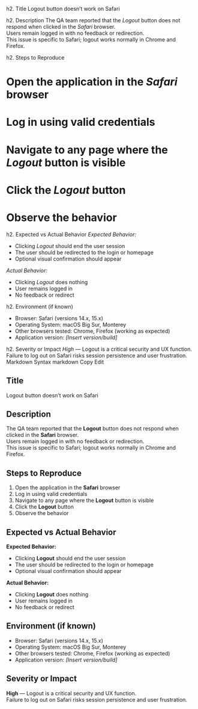 h2. Title
Logout button doesn’t work on Safari

h2. Description
The QA team reported that the *Logout* button does not respond when clicked in the *Safari* browser.  
Users remain logged in with no feedback or redirection.  
This issue is specific to Safari; logout works normally in Chrome and Firefox.

h2. Steps to Reproduce
# Open the application in the *Safari* browser  
# Log in using valid credentials  
# Navigate to any page where the *Logout* button is visible  
# Click the *Logout* button  
# Observe the behavior

h2. Expected vs Actual Behavior
*Expected Behavior:*  
* Clicking *Logout* should end the user session  
* The user should be redirected to the login or homepage  
* Optional visual confirmation should appear

*Actual Behavior:*  
* Clicking *Logout* does nothing  
* User remains logged in  
* No feedback or redirect

h2. Environment (if known)
* Browser: Safari (versions 14.x, 15.x)  
* Operating System: macOS Big Sur, Monterey  
* Other browsers tested: Chrome, Firefox (working as expected)  
* Application version: _[Insert version/build]_

h2. Severity or Impact
*High* — Logout is a critical security and UX function.  
Failure to log out on Safari risks session persistence and user frustration.
Markdown Syntax
markdown
Copy
Edit
## Title  
Logout button doesn’t work on Safari

## Description  
The QA team reported that the **Logout** button does not respond when clicked in the **Safari** browser.  
Users remain logged in with no feedback or redirection.  
This issue is specific to Safari; logout works normally in Chrome and Firefox.

## Steps to Reproduce  
1. Open the application in the **Safari** browser  
2. Log in using valid credentials  
3. Navigate to any page where the **Logout** button is visible  
4. Click the **Logout** button  
5. Observe the behavior

## Expected vs Actual Behavior

**Expected Behavior:**  
- Clicking **Logout** should end the user session  
- The user should be redirected to the login or homepage  
- Optional visual confirmation should appear

**Actual Behavior:**  
- Clicking **Logout** does nothing  
- User remains logged in  
- No feedback or redirect

## Environment (if known)  
- Browser: Safari (versions 14.x, 15.x)  
- Operating System: macOS Big Sur, Monterey  
- Other browsers tested: Chrome, Firefox (working as expected)  
- Application version: _[Insert version/build]_

## Severity or Impact  
**High** — Logout is a critical security and UX function.  
Failure to log out on Safari risks session persistence and user frustration.

